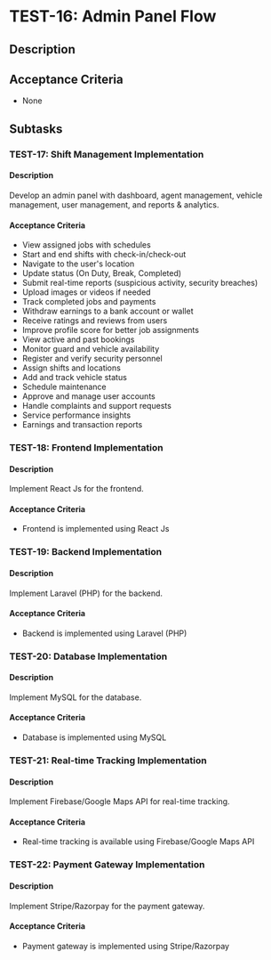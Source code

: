# TEST-16: Admin Panel Flow

## Description


## Acceptance Criteria
- None

## Subtasks
### TEST-17: Shift Management Implementation
#### Description
Develop an admin panel with dashboard, agent management, vehicle management, user management, and reports & analytics.

#### Acceptance Criteria
- View assigned jobs with schedules
- Start and end shifts with check-in/check-out
- Navigate to the user's location
- Update status (On Duty, Break, Completed)
- Submit real-time reports (suspicious activity, security breaches)
- Upload images or videos if needed
- Track completed jobs and payments
- Withdraw earnings to a bank account or wallet
- Receive ratings and reviews from users
- Improve profile score for better job assignments
- View active and past bookings
- Monitor guard and vehicle availability
- Register and verify security personnel
- Assign shifts and locations
- Add and track vehicle status
- Schedule maintenance
- Approve and manage user accounts
- Handle complaints and support requests
- Service performance insights
- Earnings and transaction reports

### TEST-18: Frontend Implementation
#### Description
Implement React Js for the frontend.

#### Acceptance Criteria
- Frontend is implemented using React Js

### TEST-19: Backend Implementation
#### Description
Implement Laravel (PHP) for the backend.

#### Acceptance Criteria
- Backend is implemented using Laravel (PHP)

### TEST-20: Database Implementation
#### Description
Implement MySQL for the database.

#### Acceptance Criteria
- Database is implemented using MySQL

### TEST-21: Real-time Tracking Implementation
#### Description
Implement Firebase/Google Maps API for real-time tracking.

#### Acceptance Criteria
- Real-time tracking is available using Firebase/Google Maps API

### TEST-22: Payment Gateway Implementation
#### Description
Implement Stripe/Razorpay for the payment gateway.

#### Acceptance Criteria
- Payment gateway is implemented using Stripe/Razorpay

